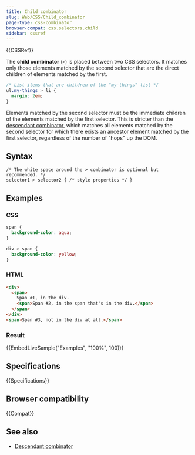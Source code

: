```yaml
---
title: Child combinator
slug: Web/CSS/Child_combinator
page-type: css-combinator
browser-compat: css.selectors.child
sidebar: cssref
---
```


{{CSSRef}}

The **child combinator** (`>`) is placed between two CSS selectors. It matches only those elements matched by the second selector that are the direct children of elements matched by the first.

```css
/* List items that are children of the "my-things" list */
ul.my-things > li {
  margin: 2em;
}
```

Elements matched by the second selector must be the immediate children of the elements matched by the first selector. This is stricter than the [descendant combinator](/en-US/docs/Web/CSS/Descendant_combinator), which matches all elements matched by the second selector for which there exists an ancestor element matched by the first selector, regardless of the number of "hops" up the DOM.

## Syntax

```css-nolint
/* The white space around the > combinator is optional but recommended. */
selector1 > selector2 { /* style properties */ }
```

## Examples

### CSS

```css
span {
  background-color: aqua;
}

div > span {
  background-color: yellow;
}
```

### HTML

```html
<div>
  <span>
    Span #1, in the div.
    <span>Span #2, in the span that's in the div.</span>
  </span>
</div>
<span>Span #3, not in the div at all.</span>
```

### Result

{{EmbedLiveSample("Examples", "100%", 100)}}

## Specifications

{{Specifications}}

## Browser compatibility

{{Compat}}

## See also

- [Descendant combinator](/en-US/docs/Web/CSS/Descendant_combinator)
